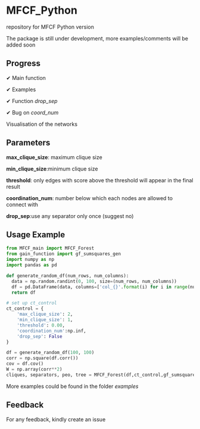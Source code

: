 # MFCF_Python

repository for MFCF Python version

The package is still under development, more examples/comments will be added soon


## Progress

✔ Main function

✔ Examples

✔ Function *drop_sep*

✔ Bug on *coord_num*

Visualisation of the networks



## Parameters
**max_clique_size**: maximum clique size

**min_clique_size**:minimum clique size

**threshold**: only edges with score above the threshold will appear in the final result

**coordination_num**: number below which each nodes are allowed to connect with

**drop_sep**:use any separator only once (suggest no)


## Usage Example
```python
from MFCF_main import MFCF_Forest
from gain_function import gf_sumsquares_gen
import numpy as np
import pandas as pd

def generate_random_df(num_rows, num_columns):
  data = np.random.randint(0, 100, size=(num_rows, num_columns))
  df = pd.DataFrame(data, columns=['col_{}'.format(i) for i in range(num_columns)])
  return df

# set up ct_control
ct_control = {
    'max_clique_size': 2,
    'min_clique_size': 1,
    'threshold': 0.00,
    'coordination_num':np.inf,
    'drop_sep': False
}

df = generate_random_df(100, 100)
corr = np.square(df.corr())
cov = df.cov()
W = np.array(corr**2)
cliques, separators, peo, tree = MFCF_Forest(df,ct_control,gf_sumsquares_gen)
```
More examples could be found in the folder *examples*

## Feedback

For any feedback, kindly create an issue
